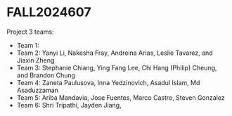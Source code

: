 # FALL2024607

Project 3 teams:

- Team 1:
- Team 2: Yanyi Li, Nakesha Fray, Andreina Arias, Leslie Tavarez, and Jiaxin Zheng
- Team 3: Stephanie Chiang, Ying Fang Lee, Chi Hang (Philip) Cheung, and Brandon Chung
- Team 4: Zaneta Paulusova, Inna Yedzinovich, Asadul Islam, Md Asaduzzaman
- Team 5: Ariba Mandavia, Jose Fuentes, Marco Castro, Steven Gonzalez
- Team 6: Shri Tripathi, Jayden Jiang,
